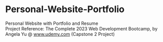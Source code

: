 # Personal-Website-Portfolio
Personal Website with Portfolio and Resume<br />
Project Reference: The Complete 2023 Web Development Bootcamp, by Angela Yu @ www.udemy.com (Capstone 2 Project)
